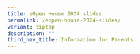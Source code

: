 ```yaml
---
title: eOpen House 2024 slides
permalink: /eopen-house-2024-slides/
variant: tiptap
description: ""
third_nav_title: Information for Parents
---
```

<p></p>
